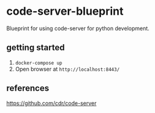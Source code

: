 # code-server-blueprint
Blueprint for using code-server for python development.

## getting started

1. ```docker-compose up```
2. Open browser at ```http://localhost:8443/```

## references
https://github.com/cdr/code-server
